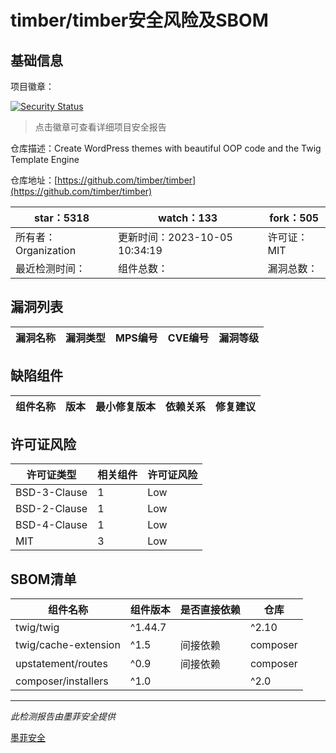 # timber/timber安全风险及SBOM

## 基础信息

项目徽章：

[![Security Status](https://www.murphysec.com/platform3/v31/badge/1712904343551524864.svg)](https://www.murphysec.com/console/report/1712904341496315904/1712904343551524864)

> 点击徽章可查看详细项目安全报告

仓库描述：Create WordPress themes with beautiful OOP code and the Twig Template Engine

仓库地址：[https://github.com/timber/timber](https://github.com/timber/timber)

| star：5318 | watch：133 | fork：505 |
| ----------- | -------------- | ------------ |
| 所有者：Organization | 更新时间：2023-10-05 10:34:19 | 许可证：MIT |
| 最近检测时间： | 组件总数： | 漏洞总数： |




## 漏洞列表

| 漏洞名称 | 漏洞类型 | MPS编号 | CVE编号 | 漏洞等级 |
| ------- | ------ | ------- | ------ | ----- |





## 缺陷组件

| 组件名称 | 版本 | 最小修复版本 | 依赖关系 | 修复建议 |
| -------- | ---- | ------------ | -------- | -------- |





## 许可证风险

| 许可证类型 | 相关组件 | 许可证风险 |
| ---------- | -------- | ---------- |
|BSD-3-Clause|1|Low|
|BSD-2-Clause|1|Low|
|BSD-4-Clause|1|Low|
|MIT|3|Low|




## SBOM清单

| 组件名称 | 组件版本 | 是否直接依赖 | 仓库 |
| -------- | -------- | ------------ | ---- |
|twig/twig|^1.44.7 || ^2.10|间接依赖|composer|
|twig/cache-extension|^1.5|间接依赖|composer|
|upstatement/routes|^0.9|间接依赖|composer|
|composer/installers|^1.0 || ^2.0|间接依赖|composer|


------

*此检测报告由墨菲安全提供*

[墨菲安全](www.murphysec.com)